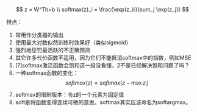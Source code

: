 $$
z = W^Th+b \\
softmax(z)_i = \frac{\exp(z_i)}{sum_j \exp(z_j)}
$$

特点：  
1. 常用作分类器的输出  
2. 使用最大对数似然训练时效果好（类似sigmoid）  
3. 强烈地惩罚最活跃的不正确预测  
4. 其它许多代价函数不适用，因为它们不能抵消softmax中的指数，例如MSE  
5. [?]softmax激活函数会饱和这一段没看懂，2不是已经解决饱和问题了吗？  
6. 一种softmax函数的变化：  
$$
softmax(z) = softmax(z - \max z_i)
$$
7. softmax的限制版本：令z的一个元素为固定值  
8. soft是将函数变得连续可微的意思。softmax其实应该命名为softargmax。  